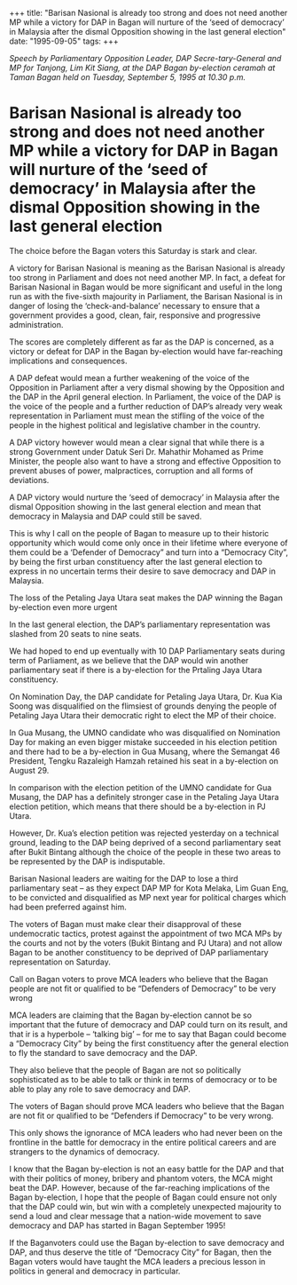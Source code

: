 +++ 
title: "Barisan Nasional is already too strong and does not need another MP while a victory for DAP in Bagan will nurture of the ‘seed of democracy’ in Malaysia after the dismal Opposition showing in the last general election"
date: "1995-09-05"
tags:
+++

_Speech by Parliamentary Opposition Leader, DAP Secre-tary-General and MP for Tanjong, Lim Kit Siang, at the DAP Bagan by-election ceramah at Taman Bagan held on Tuesday, September 5, 1995 at 10.30 p.m._

# Barisan Nasional is already too strong and does not need another MP while a victory for DAP in Bagan will nurture of the ‘seed of democracy’ in Malaysia after the dismal Opposition showing in the last general election

The choice before the Bagan voters this Saturday is stark and clear.</u>

A victory for Barisan Nasional is meaning as the Barisan Nasional is already too strong in Parliament and does not need another MP. In fact, a defeat for Barisan Nasional in Bagan would be more significant and useful in the long run as with the five-sixth majourity in Parliament, the Barisan Nasional is in danger of losing the ‘check-and-balance’ necessary to ensure that a government provides a good, clean, fair, responsive and progressive administration.

The scores are completely different as far as the DAP is concerned, as a victory or defeat for DAP in the Bagan by-election would have far-reaching implications and consequences.

A DAP defeat would mean a further weakening of the voice of the Opposition in Parliament after a very dismal showing by the Opposition and the DAP in the April general election. In Parliament, the voice of the DAP is the voice of the people and a further reduction of DAP’s already very weak representation in Parliament must mean the stifling of the voice of the people in the highest political and legislative chamber in the country.

A DAP victory however would mean a clear signal that while there is a strong Government under Datuk Seri Dr. Mahathir Mohamed as Prime Minister, the people also want to have a strong and effective Opposition to prevent abuses of power, malpractices, corruption and all forms of deviations.

A DAP victory would nurture the ‘seed of democracy’ in Malaysia after the dismal Opposition showing in the last general election and mean that democracy in Malaysia and DAP could still be saved.

This is why I call on the people of Bagan to measure up to their historic opportunity which would come only once in their lifetime where everyone of them could be a ‘Defender of Democracy” and turn into a “Democracy City”, by being the first urban constituency after the last general election to express in no uncertain terms their desire to save democracy and DAP in Malaysia.

The loss of the Petaling Jaya Utara seat makes the DAP winning the Bagan by-election even more urgent

In the last general election, the DAP’s parliamentary representation was slashed from 20 seats to nine seats.

We had hoped to end up eventually with 10 DAP Parliamentary seats during term of Parliament, as we believe that the DAP would win another parliamentary seat if there is a by-election for the Prtaling Jaya Utara constituency.

On Nomination Day, the DAP candidate for Petaling Jaya Utara, Dr. Kua Kia Soong was disqualified on the flimsiest of grounds denying the people of Petaling Jaya Utara their democratic right to elect the MP of their choice.

In Gua Musang, the UMNO candidate who was disqualified on Nomination Day for making an even bigger mistake succeeded in his election petition and there had to be a by-election in Gua Musang, where the Semangat 46 President, Tengku Razaleigh Hamzah retained his seat in a by-election on August 29.

In comparison with the election petition of the UMNO candidate for Gua Musang, the DAP has a definitely stronger case in the Petaling Jaya Utara election petition, which means that there should be a by-election in PJ Utara.

However, Dr. Kua’s election petition was rejected yesterday on a technical ground, leading to the DAP being deprived of a second parliamentary seat after Bukit Bintang although the choice of the people in these two areas to be represented by the DAP is indisputable.

Barisan Nasional leaders are waiting for the DAP to lose a third parliamentary seat – as they expect DAP MP for Kota Melaka, Lim Guan Eng, to be convicted and disqualified as MP next year for political charges which had been preferred against him.

The voters of Bagan must make clear their disapproval of these undemocratic tactics, protest against the appointment of two MCA MPs by the courts and not by the voters (Bukit Bintang and PJ Utara) and not allow Bagan to be another constituency to be deprived of DAP parliamentary representation on Saturday.

 Call on Bagan voters to prove MCA leaders who believe that the Bagan people are not fit or qualified to be “Defenders of Democracy” to be very wrong

MCA leaders are claiming that the Bagan by-election cannot be so important that the future of democracy and DAP could turn on its result, and that ir is a hyperbole – ‘talking big’ – for me to say that Bagan could become a “Democracy City” by being the first constituency after the general election to fly the standard to save democracy and the DAP.

They also believe that the people of Bagan are not so politically sophisticated as to be able to talk or think in terms of democracy or to be able to play any role to save democracy and DAP.

The voters of Bagan should prove MCA leaders who believe that the Bagan are not fit or qualified to be “Defenders if Democracy” to be very wrong.

This only shows the ignorance of MCA leaders who had never been on the frontline in the battle for democracy in the entire political careers and are strangers to the dynamics of democracy.

I know that the Bagan by-election is not an easy battle for the DAP and that with their politics of money, bribery and phantom voters, the MCA might beat the DAP. However, because of the far-reaching implications of the Bagan by-election, I hope that the people of Bagan could ensure not only that the DAP could win, but win with a completely unexpected majourity to send a loud and clear message that a nation-wide movement to save democracy and DAP has started in Bagan September 1995!

If the Baganvoters could use the Bagan by-election to save democracy and DAP, and thus deserve the title of “Democracy City” for Bagan, then the Bagan voters would have taught the MCA leaders a precious lesson in politics in general and democracy in particular.
 
